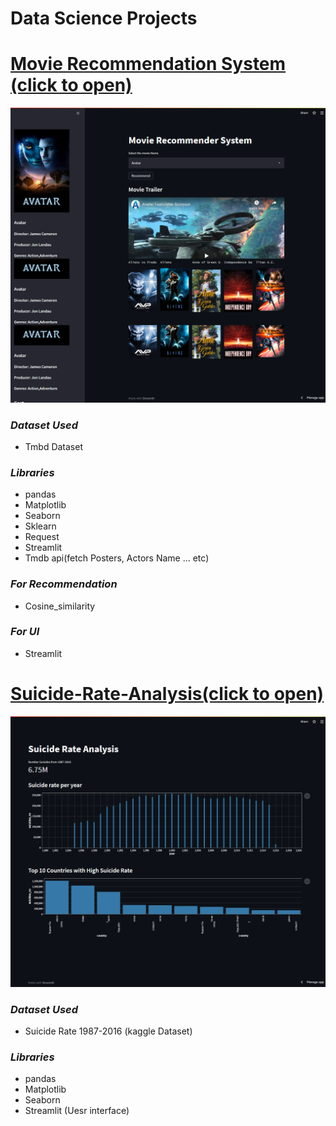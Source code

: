 # Data Science Projects

# <a href="https://share.streamlit.io/zain-18/movie-recommendation/main/app.py">Movie Recommendation System (click to open)</a>
 
<img src="https://github.com/zain-18/movie-recommendation/blob/main/UI.png"/>

### *Dataset Used* ###
* Tmbd Dataset

### *Libraries* ###
 * pandas
 * Matplotlib
 * Seaborn
 * Sklearn
 * Request
 * Streamlit
 * Tmdb api(fetch Posters, Actors Name ... etc)

### *For Recommendation* ###
* Cosine_similarity


### *For UI* ###
* Streamlit
 

# <a href='https://share.streamlit.io/zain-18/suicide-rate-analysis/main/app.py'>Suicide-Rate-Analysis(click to open)</a>
<img src='https://github.com/zain-18/Suicide-Rate-Analysis/blob/main/ui.png'/>

### *Dataset Used* ###
* Suicide Rate 1987-2016 (kaggle Dataset)

### *Libraries* ###
 * pandas
 * Matplotlib
 * Seaborn
 * Streamlit (Uesr interface)
